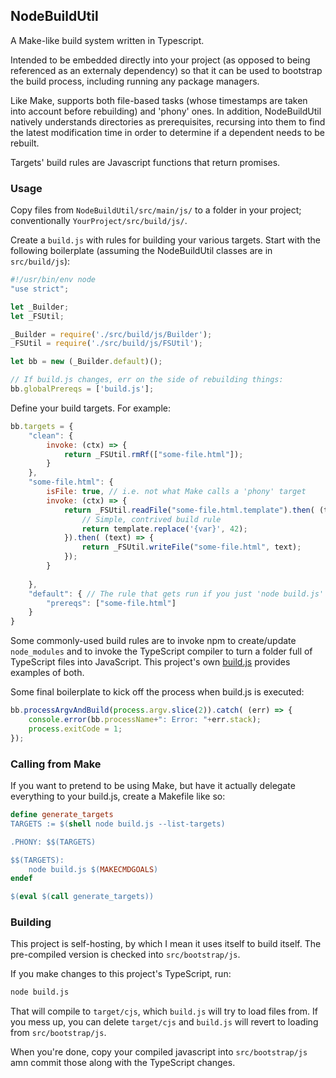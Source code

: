 ## NodeBuildUtil

A Make-like build system written in Typescript.

Intended to be embedded directly into your project
(as opposed to being referenced as an externaly dependency)
so that it can be used to bootstrap the build process,
including running any package managers.

Like Make, supports both file-based tasks (whose timestamps are taken into account before rebuilding)
and 'phony' ones.  In addition, NodeBuildUtil natively understands directories
as prerequisites, recursing into them to find the latest modification time
in order to determine if a dependent needs to be rebuilt.

Targets' build rules are Javascript functions that return promises.


### Usage

Copy files from ```NodeBuildUtil/src/main/js/``` to a folder in your project;
conventionally ```YourProject/src/build/js/```.

Create a ```build.js``` with rules for building your various targets.
Start with the following boilerplate
(assuming the NodeBuildUtil classes are in ```src/build/js```):

```javascript
#!/usr/bin/env node
"use strict";

let _Builder;
let _FSUtil;

_Builder = require('./src/build/js/Builder');
_FSUtil = require('./src/build/js/FSUtil');

let bb = new (_Builder.default)();

// If build.js changes, err on the side of rebuilding things:
bb.globalPrereqs = ['build.js'];
```

Define your build targets.
For example:

```javascript
bb.targets = {
	"clean": {
		invoke: (ctx) => {
			return _FSUtil.rmRf(["some-file.html"]);
		}
	},
	"some-file.html": {
		isFile: true, // i.e. not what Make calls a 'phony' target
		invoke: (ctx) => {
			return _FSUtil.readFile("some-file.html.template").then( (template) => {
				// Simple, contrived build rule
				return template.replace('{var}', 42);
			}).then( (text) => {
				return _FSUtil.writeFile("some-file.html", text);
			});
		}
		
	},
	"default": { // The rule that gets run if you just 'node build.js' is called 'default'
		"prereqs": ["some-file.html"]
	}
}
```

Some commonly-used build rules are to invoke npm to create/update ```node_modules``` and
to invoke the TypeScript compiler to turn a folder full of TypeScript files into JavaScript.
This project's own [build.js](build.js) provides examples of both.

Some final boilerplate to kick off the process when build.js is executed:

```javascript
bb.processArgvAndBuild(process.argv.slice(2)).catch( (err) => {
	console.error(bb.processName+": Error: "+err.stack);
	process.exitCode = 1;
});
```


### Calling from Make

If you want to pretend to be using Make, but have it actually delegate everything to your build.js,
create a Makefile like so:

```Makefile
define generate_targets
TARGETS := $(shell node build.js --list-targets)

.PHONY: $$(TARGETS)

$$(TARGETS):
	node build.js $(MAKECMDGOALS)
endef

$(eval $(call generate_targets))
```


### Building

This project is self-hosting, by which I mean it uses itself to build itself.
The pre-compiled version is checked into ```src/bootstrap/js```.

If you make changes to this project's TypeScript, run:

```sh
node build.js
```

That will compile to ```target/cjs```, which ```build.js``` will try to load files from.
If you mess up, you can delete ```target/cjs``` and ```build.js``` will revert
to loading from ```src/bootstrap/js```.

When you're done, copy your compiled javascript into ```src/bootstrap/js``` amn commit those
along with the TypeScript changes.
